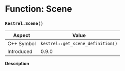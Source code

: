 
# Function: Scene
### `Kestrel.Scene()`

| Aspect | Value |
| --- | --- |
| C++ Symbol | `kestrel::get_scene_definition()` |
| Introduced | 0.9.0 |

**Description**


